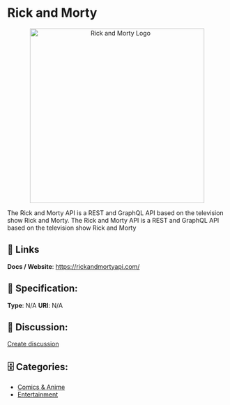 # Rick and Morty
<p align="center">
    <img width="400" src="https://raw.githubusercontent.com/apis-list/apis-list/main/apis/rick-and-morty/logo_256x256.png" alt="Rick and Morty Logo"/>
</p>

The Rick and Morty API is a REST and GraphQL API based on the television show Rick and Morty. The Rick and Morty API is a REST and GraphQL API based on the television show Rick and Morty

##  🔗 Links
**Docs / Website**: https://rickandmortyapi.com/

## 🧬 Specification:
**Type**: N/A
**URI**: N/A

## 💬 Discussion:
[Create discussion](https://github.com/apis-list/apis-list/discussions/new)

## 🗄️ Categories:
- [Comics & Anime](https://github.com/apis-list/apis-list#comics--anime)
- [Entertainment](https://github.com/apis-list/apis-list#entertainment)










